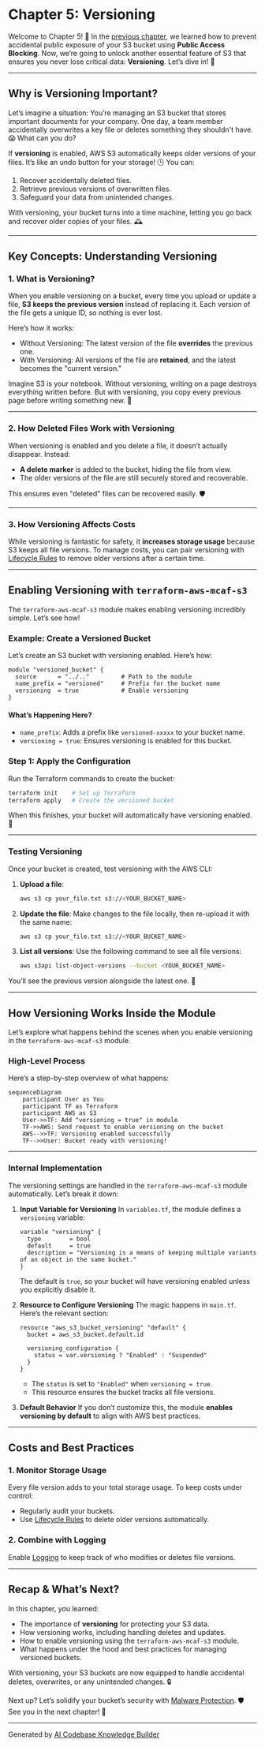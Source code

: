 # Chapter 5: Versioning

Welcome to Chapter 5! 🎉 In the [previous chapter](04_public_access_blocking_.md), we learned how to prevent accidental public exposure of your S3 bucket using **Public Access Blocking**. Now, we’re going to unlock another essential feature of S3 that ensures you never lose critical data: **Versioning**. Let’s dive in! 🚀

---

## Why is Versioning Important?

Let’s imagine a situation:
You’re managing an S3 bucket that stores important documents for your company. One day, a team member accidentally overwrites a key file or deletes something they shouldn't have. 😱 What can you do?

If **versioning** is enabled, AWS S3 automatically keeps older versions of your files. It’s like an undo button for your storage! 🕒 You can:
1. Recover accidentally deleted files.
2. Retrieve previous versions of overwritten files.
3. Safeguard your data from unintended changes.

With versioning, your bucket turns into a time machine, letting you go back and recover older copies of your files. 🕰️

---

## Key Concepts: Understanding Versioning

### 1. What is Versioning?
When you enable versioning on a bucket, every time you upload or update a file, **S3 keeps the previous version** instead of replacing it. Each version of the file gets a unique ID, so nothing is ever lost.

Here’s how it works:
- Without Versioning: The latest version of the file **overrides** the previous one.
- With Versioning: All versions of the file are **retained**, and the latest becomes the "current version."

Imagine S3 is your notebook. Without versioning, writing on a page destroys everything written before. But with versioning, you copy every previous page before writing something new. 📖

---

### 2. How Deleted Files Work with Versioning
When versioning is enabled and you delete a file, it doesn’t actually disappear. Instead:
- **A delete marker** is added to the bucket, hiding the file from view.
- The older versions of the file are still securely stored and recoverable.

This ensures even "deleted" files can be recovered easily. 🛡️

---

### 3. How Versioning Affects Costs
While versioning is fantastic for safety, it **increases storage usage** because S3 keeps all file versions. To manage costs, you can pair versioning with [Lifecycle Rules](08_lifecycle_rules_.md) to remove older versions after a certain time.

---

## Enabling Versioning with `terraform-aws-mcaf-s3`

The `terraform-aws-mcaf-s3` module makes enabling versioning incredibly simple. Let’s see how!

### Example: Create a Versioned Bucket

Let’s create an S3 bucket with versioning enabled. Here’s how:

```hcl
module "versioned_bucket" {
  source      = "../.."         # Path to the module
  name_prefix = "versioned"     # Prefix for the bucket name
  versioning  = true            # Enable versioning
}
```

#### What’s Happening Here?
- `name_prefix`: Adds a prefix like `versioned-xxxxx` to your bucket name.
- `versioning = true`: Ensures versioning is enabled for this bucket.

### Step 1: Apply the Configuration
Run the Terraform commands to create the bucket:
```bash
terraform init    # Set up Terraform
terraform apply   # Create the versioned bucket
```

When this finishes, your bucket will automatically have versioning enabled. 🎉

---

### Testing Versioning

Once your bucket is created, test versioning with the AWS CLI:
1. **Upload a file**:
   ```bash
   aws s3 cp your_file.txt s3://<YOUR_BUCKET_NAME>
   ```

2. **Update the file**:
   Make changes to the file locally, then re-upload it with the same name:
   ```bash
   aws s3 cp your_file.txt s3://<YOUR_BUCKET_NAME>
   ```

3. **List all versions**:
   Use the following command to see all file versions:
   ```bash
   aws s3api list-object-versions --bucket <YOUR_BUCKET_NAME>
   ```

You’ll see the previous version alongside the latest one. 🥳

---

## How Versioning Works Inside the Module

Let’s explore what happens behind the scenes when you enable versioning in the `terraform-aws-mcaf-s3` module.

### High-Level Process

Here’s a step-by-step overview of what happens:

```mermaid
sequenceDiagram
    participant User as You
    participant TF as Terraform
    participant AWS as S3
    User->>TF: Add "versioning = true" in module
    TF->>AWS: Send request to enable versioning on the bucket
    AWS-->>TF: Versioning enabled successfully
    TF-->>User: Bucket ready with versioning!
```

---

### Internal Implementation

The versioning settings are handled in the `terraform-aws-mcaf-s3` module automatically. Let’s break it down:

1. **Input Variable for Versioning**
   In `variables.tf`, the module defines a `versioning` variable:
   ```hcl
   variable "versioning" {
     type        = bool
     default     = true
     description = "Versioning is a means of keeping multiple variants of an object in the same bucket."
   }
   ```
   The default is `true`, so your bucket will have versioning enabled unless you explicitly disable it.

2. **Resource to Configure Versioning**
   The magic happens in `main.tf`. Here’s the relevant section:
   ```hcl
   resource "aws_s3_bucket_versioning" "default" {
     bucket = aws_s3_bucket.default.id

     versioning_configuration {
       status = var.versioning ? "Enabled" : "Suspended"
     }
   }
   ```
   - The `status` is set to `"Enabled"` when `versioning = true`.
   - This resource ensures the bucket tracks all file versions.

3. **Default Behavior**
   If you don’t customize this, the module **enables versioning by default** to align with AWS best practices.

---

## Costs and Best Practices

### 1. Monitor Storage Usage
Every file version adds to your total storage usage. To keep costs under control:
- Regularly audit your buckets.
- Use [Lifecycle Rules](08_lifecycle_rules_.md) to delete older versions automatically.

### 2. Combine with Logging
Enable [Logging](09_logging_configuration_.md) to keep track of who modifies or deletes file versions.

---

## Recap & What’s Next?

In this chapter, you learned:
- The importance of **versioning** for protecting your S3 data.
- How versioning works, including handling deletes and updates.
- How to enable versioning using the `terraform-aws-mcaf-s3` module.
- What happens under the hood and best practices for managing versioned buckets.

With versioning, your S3 buckets are now equipped to handle accidental deletes, overwrites, or any unintended changes. 🔒

Next up? Let’s solidify your bucket’s security with [Malware Protection](06_malware_protection_.md). 🛡️ See you in the next chapter! 🚀

---

Generated by [AI Codebase Knowledge Builder](https://github.com/The-Pocket/Tutorial-Codebase-Knowledge)
